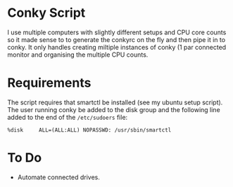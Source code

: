 # Conky Script

I use multiple computers with slightly different setups and CPU core counts
so it made sense to to generate the conkyrc on the fly and then pipe it in
to conky.  It only handles creating miltiple instances of conky (1 par
connected monitor and organising the multiple CPU counts.

# Requirements

The script requires that smartctl be installed (see my ubuntu setup script).
The user running conky be added to the disk group and the following line 
added to the end of the `/etc/sudoers` file:

```
%disk     ALL=(ALL:ALL) NOPASSWD: /usr/sbin/smartctl
```

# To Do

* Automate connected drives.
